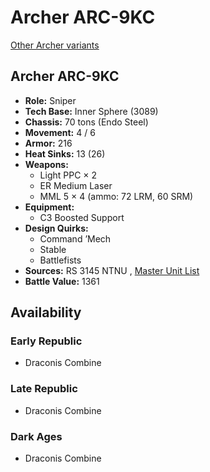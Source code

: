# Archer ARC-9KC 

[Other Archer variants](../archer.md) 

## Archer ARC-9KC 

- **Role:** Sniper 
- **Tech Base:** Inner Sphere (3089) 
- **Chassis:** 70 tons (Endo Steel) 
- **Movement:** 4 / 6 
- **Armor:** 216 
- **Heat Sinks:** 13 (26) 
- **Weapons:** 
  - Light PPC × 2 
  - ER Medium Laser 
  - MML 5 × 4 (ammo: 72 LRM, 60 SRM) 
- **Equipment:** 
  - C3 Boosted Support 
- **Design Quirks:** 
  - Command ’Mech 
  - Stable 
  - Battlefists 
- **Sources:** RS 3145 NTNU , [Master Unit List](http://masterunitlist.info/Unit/Details/6875/archer-arc-9kc) 
- **Battle Value:** 1361 

## Availability 

### Early Republic 

- Draconis Combine 

### Late Republic 

- Draconis Combine 

### Dark Ages 

- Draconis Combine 

